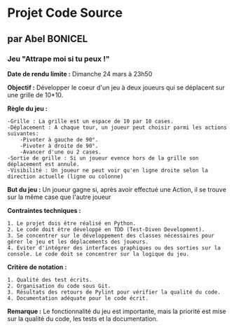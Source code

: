 # Projet Code Source
## par Abel BONICEL
### Jeu "Attrape moi si tu peux !"

**Date de rendu limite :** Dimanche 24 mars à 23h50

**Objectif :** Développer le coeur d'un jeu à deux joueurs qui se déplacent sur une grille de 10*10.

**Règle du jeu :**

	-Grille : La grille est un espace de 10 par 10 cases.
	-Déplacement : A chaque tour, un joueur peut choisir parmi les actions suivantes:
		-Pivoter à gauche de 90°.
		-Pivoter à droite de 90°.
		-Avancer d'une ou 2 cases.
	-Sortie de grille : Si un joueur evence hors de la grille son déplacement est annulé. 
	-Visibilité : Un joueur ne peut voir qu'en ligne droite selon la direction actuelle (ligne ou colonne)

**But du jeu :** Un joueur gagne si, après avoir effectué une Action, il se trouve sur la même case que l'autre joueur

**Contraintes techniques :**

	1. Le projet dois être réalisé en Python.
	2. Le code doit être développé en TDD (Test-Diven Development).
	3. Se concentrer sur le développement des classes nécessaires pour gérer le jeu et les déplacements des joueurs.
	4. Eviter d'intégrer des interfaces graphiques ou des sorties sur la console. Le code doit se concentrer sur la logique du jeu.

**Critère de notation :**

	1. Qualité des test écrits.
	2. Organisation du code sous Git.
	3. Résultats des retours de Pylint pour vérifier la qualité du code.
	4. Documentation adéquate pour le code écrit.

**Remarque :** Le fonctionnalité du jeu est importante, mais la priorité est mise sur la qualité du code, les tests et la documentation.


